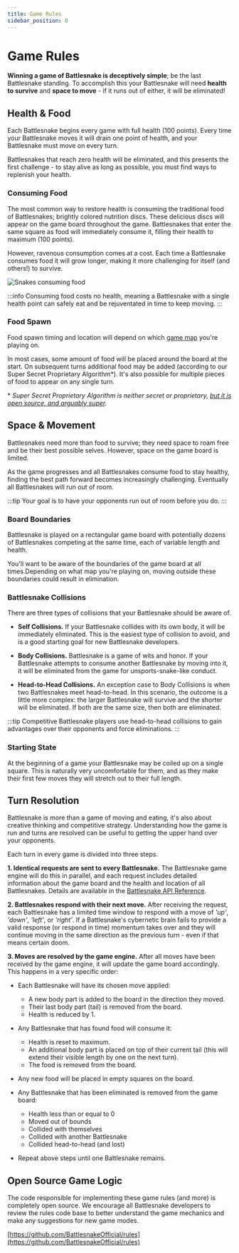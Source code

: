 ```yaml
---
title: Game Rules
sidebar_position: 0
---
```


# Game Rules

**Winning a game of Battlesnake is deceptively simple**; be the last Battlesnake standing. To accomplish this your Battlesnake will need **health to survive** and **space to move** - if it runs out of either, it will be eliminated!

## Health & Food

Each Battlesnake begins every game with full health (100 points). Every time your Battlesnake moves it will drain one point of health, and your Battlesnake must move on every turn.

Battlesnakes that reach zero health will be eliminated, and this presents the first challenge - to stay alive as long as possible, you must find ways to replenish your health.

### Consuming Food

The most common way to restore health is consuming the traditional food of Battlesnakes; brightly colored nutrition discs. These delicious discs will appear on the game board throughout the game. Battlesnakes that enter the same square as food will immediately consume it, filling their health to maximum (100 points).

However, ravenous consumption comes at a cost. Each time a Battlesnake consumes food it will grow longer, making it more challenging for itself (and others!) to survive. 

![Snakes consuming food](/img/consuming-food.gif)

:::info
Consuming food costs no health, meaning a Battlesnake with a single health point can safely eat and be rejuventated in time to keep moving.
:::

### Food Spawn

Food spawn timing and location will depend on which [game map](guides/game/maps.md) you're playing on. 

In most cases, some amount of food will be placed around the board at the start. On subsequent turns additional food may be added (according to our Super Secret Proprietary Algorithm\*). It's also possible for multiple pieces of food to appear on any single turn.

\* _Super Secret Proprietary Algorithm is neither secret or proprietary, [but it is open source, and arguably super](https://github.com/BattlesnakeOfficial/rules)._

## Space & Movement

Battlesnakes need more than food to survive; they need space to roam free and be their best possible selves. However, space on the game board is limited. 

As the game progresses and all Battlesnakes consume food to stay healthy, finding the best path forward becomes increasingly challenging. Eventually all Battlesnakes will run out of room. 

:::tip
Your goal is to have your opponents run out of room before you do.
:::

### Board Boundaries

Battlesnake is played on a rectangular game board with potentially dozens of Battlesnakes competing at the same time, each of variable length and health.

You'll want to be aware of the boundaries of the game board at all times.Depending on what map you're playing on, moving outside these boundaries could result in elimination.

### Battlesnake Collisions

There are three types of collisions that your Battlesnake should be aware of.

* **Self Collisions.** If your Battlesnake collides with its own body, it will be immediately eliminated. This is the easiest type of collision to avoid, and is a good starting goal for new Battlesnake developers.

* **Body Collisions.** Battlesnake is a game of wits and honor. If your Battlesnake attempts to consume another Battlesnake by moving into it, it will be eliminated from the game for unsports-snake-like conduct.

* **Head-to-Head Collisions.** An exception case to Body Collisions is when two Battlesnakes meet head-to-head. In this scenario, the outcome is a little more complex: the larger Battlesnake will survive and the shorter will be eliminated. If both are the same size, then both are eliminated.

:::tip
Competitive Battlesnake players use head-to-head collisions to gain advantages over their opponents and force eliminations.
:::

### Starting State

At the beginning of a game your Battlesnake may be coiled up on a single square. This is naturally very uncomfortable for them, and as they make their first few moves they will stretch out to their full length.

## Turn Resolution

Battlesnake is more than a game of moving and eating, it's also about creative thinking and competitive strategy. Understanding how the game is run and turns are resolved can be useful to getting the upper hand over your opponents.

Each turn in every game is divided into three steps.

**1. Identical requests are sent to every Battlesnake.** The Battlesnake game engine will do this in parallel, and each request includes detailed information about the game board and the health and location of all Battlesnakes. Details are available in the [Battlesnake API Reference](api/index.md).

**2. Battlesnakes respond with their next move.** After receiving the request, each Battlesnake has a limited time window to respond with a move of _'up'_, _'down'_, _'left'_, or _'right'_. If a Battlesnake's cybernetic brain fails to provide a valid response (or respond in time) momentum takes over and they will continue moving in the same direction as the previous turn - even if that means certain doom.

**3. Moves are resolved by the game engine.** After all moves have been received by the game engine, it will update the game board accordingly. This happens in a very specific order:

   * Each Battlesnake will have its chosen move applied:
      * A new body part is added to the board in the direction they moved.
      * Their last body part (tail) is removed from the board.
      * Health is reduced by 1.

   * Any Battlesnake that has found food will consume it:
      * Health is reset to maximum.
      * An additional body part is placed on top of their current tail (this will extend their visible length by one on the next turn).
      * The food is removed from the board.

   * Any new food will be placed in empty squares on the board.

   * Any Battlesnake that has been eliminated is removed from the game board:
      * Health less than or equal to 0
      * Moved out of bounds
      * Collided with themselves
      * Collided with another Battlesnake
      * Collided head-to-head (and lost)
   
   * Repeat above steps until one Battlesnake remains.

## Open Source Game Logic

The code responsible for implementing these game rules (and more) is completely open source. We encourage all Battlesnake developers to review the rules code base to better understand the game mechanics and make any suggestions for new game modes.

[https://github.com/BattlesnakeOfficial/rules](https://github.com/BattlesnakeOfficial/rules)
